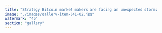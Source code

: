 ```yaml
---
title: "Strategy Bitcoin market makers are facing an unexpected storm: sell orders emerging from all directions, overwhelming even the most seasoned liquidity providers. There’s no single origin, no obvious trigger—just a mounting wave that seems to arise everywhere at once. In a market famed for traceable moves and clear catalysts, this diffuse pressure exposes the limits of prediction and the fractal unpredictability of sentiment. Sometimes, it’s not a whale but the ocean itself that shifts."
image: "./images/gallery-item-041-02.jpg"
watermark: "45"
section: "gallery"
---
```

